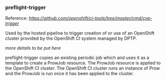### preflight-trigger
Reference: _https://github.com/openshift/ci-tools/tree/master/cmd/cvp-trigger_  

Used by the hosted pipeline to trigger creation of or use of an OpenShift cluster provided by the OpenShift CI system 
managed by DPTP.  

_more details to be put here_  

preflight-trigger copies an existing periodic job which and uses it as a template to create a ProwJob resource. The ProwJob
resource is applied to the OpenShift CI cluster. The OpenShift CI cluster runs an instance of Prow
and the ProwJob is run once it has been applied to the cluster.
